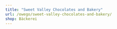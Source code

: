 ```yaml
---
title: "Sweet Valley Chocolates and Bakery"
url: /owego/sweet-valley-chocolates-and-bakery/
shop: Bäckerei
---
```

